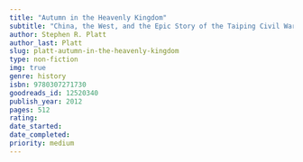 ```yaml
---
title: "Autumn in the Heavenly Kingdom"
subtitle: "China, the West, and the Epic Story of the Taiping Civil War"
author: Stephen R. Platt
author_last: Platt
slug: platt-autumn-in-the-heavenly-kingdom
type: non-fiction
img: true
genre: history
isbn: 9780307271730
goodreads_id: 12520340
publish_year: 2012
pages: 512
rating: 
date_started:
date_completed:
priority: medium
---
```

